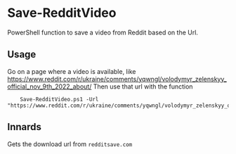 # Save-RedditVideo

PowerShell function to save a video from Reddit based on the Url.

## Usage

Go on a page where a video is available, like https://www.reddit.com/r/ukraine/comments/yqwngl/volodymyr_zelenskyy_official_nov_9th_2022_about/
Then use that url with the function

```
    Save-RedditVideo.ps1 -Url "https://www.reddit.com/r/ukraine/comments/yqwngl/volodymyr_zelenskyy_official_nov_9th_2022_about/"
```


## Innards

Gets the download url from ```redditsave.com``` 